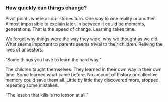 ### How quickly can things change? 

Pivot points where all our stories turn. One way to one reality or another. Almost impossible to explain later. In between it could be moments, generations. That is the speed of change. Learning takes time.

We forget why things were the way they were, why we thought as we did. What seems important to parents seems trivial to their children. Reliving the lives of ancestors. 

“Some things you have to learn the hard way.” 

The children taught themselves. They learned in their own way in their own time. Some learned what came before. No amount of history or collective memory could save them all. Little by little they discovered more, stopped repeating some mistakes. 

“The lesson that kills is no lesson at all.”
